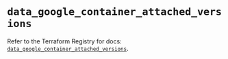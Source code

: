 # `data_google_container_attached_versions`

Refer to the Terraform Registry for docs: [`data_google_container_attached_versions`](https://registry.terraform.io/providers/hashicorp/google-beta/5.41.0/docs/data-sources/google_container_attached_versions).

